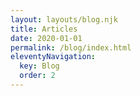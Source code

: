 ```yaml
---
layout: layouts/blog.njk
title: Articles
date: 2020-01-01
permalink: /blog/index.html
eleventyNavigation:
  key: Blog
  order: 2
---
```

